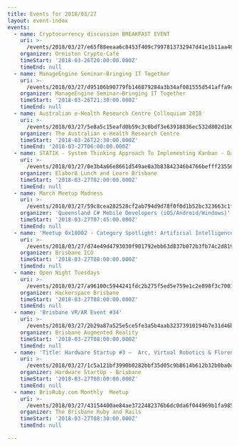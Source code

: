 ```yaml
---
title: Events for 2018/03/27
layout: event-index
events:
  - name: Cryptocurrency discussion BREAKFAST EVENT
    uri: >-
      /events/2018/03/27/e65f88eeaa6c8453f409c7997813732947d41e1b11aa4692d34236c3f8771369
    organizer: Ormiston Crypto-Café
    timeStart: '2018-03-26T20:00:00.000Z'
    timeEnd: null
  - name: ManageEngine Seminar—Bringing IT Together
    uri: >-
      /events/2018/03/27/d95106b90779fb146879284a3b34af081555d541affa9c583a9c1622ec676d30
    organizer: ManageEngine Seminar—Bringing IT Together
    timeStart: '2018-03-26T21:30:00.000Z'
    timeEnd: null
  - name: Australian e-Health Research Centre Colloquium 2018
    uri: >-
      /events/2018/03/27/5e8a5c15eafd0b59c3c0bdf3e63918836ec532d802d1b0404041d6459a7c2fb1
    organizer: The Australian e-Health Research Centre
    timeStart: '2018-03-26T22:30:00.000Z'
    timeEnd: '2018-03-27T06:00:00.000Z'
  - name: STATIK - System Thinking Approach To Implementing Kanban - Dave Pryce
    uri: >-
      /events/2018/03/27/0e3b4a66e8661d549ae0a3b83842346b4766befff235565d5a592c8f4ff61fc5
    organizer: Elabor8 Lunch and Learn Brisbane
    timeStart: '2018-03-27T02:00:00.000Z'
    timeEnd: null
  - name: March Meetup Madness
    uri: >-
      /events/2018/03/27/59c8cea282528cf2ab794d9d78f0f0d1b52bc323663c1f43e7804cda8ec931b6
    organizer: 'Queensland C# Mobile Developers (iOS/Android/Windows)'
    timeStart: '2018-03-27T07:45:00.000Z'
    timeEnd: null
  - name: 'Meetup 0x18002 - Category Spotlight: Artificial Intelligence'
    uri: >-
      /events/2018/03/27/d74e49d4793030f901792ebb63d837b072b3fb74c2d81944f0c4b4056a2821d6
    organizer: Brisbane ICO
    timeStart: '2018-03-27T08:00:00.000Z'
    timeEnd: null
  - name: Open Night Tuesdays
    uri: >-
      /events/2018/03/27/a96100c5944241fdc2b275f5ed5e759e1c2e898f3c7001c8da38568eef1d4d02
    organizer: Hackerspace Brisbane
    timeStart: '2018-03-27T08:00:00.000Z'
    timeEnd: null
  - name: 'Brisbane VR/AR Event #34'
    uri: >-
      /events/2018/03/27/2b29a87a525e5ce5fe3a5b4aab32373910194b7e31d46bc7421f4dc1982666ac
    organizer: Brisbane Augmented Reality
    timeStart: '2018-03-27T08:00:00.000Z'
    timeEnd: null
  - name: 'Title: Hardware Startup #3 –  Arc, Virtual Robotics & Florentzos Design'
    uri: >-
      /events/2018/03/27/1c5a121bf3990b0282bbf35d05c9b8614b612b32b0ba0c877e6fe58c238ae69b
    organizer: Hardware StartUp - Brisbane
    timeStart: '2018-03-27T08:00:00.000Z'
    timeEnd: null
  - name: BrisRuby.com Monthly  Meetup
    uri: >-
      /events/2018/03/27/43154400ae84ae3722482376b6dc0da6f044969b1fa985d0f461b5735da47d12
    organizer: The Brisbane Ruby and Rails
    timeStart: '2018-03-27T08:30:00.000Z'
    timeEnd: null

---
```

